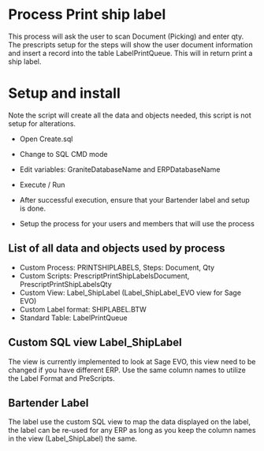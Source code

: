 # Process Print ship label 

This process will ask the user to scan Document (Picking) and enter qty.
The prescripts setup for the steps will show the user document information and insert a record into the table LabelPrintQueue.
This will in return print a ship label.


# Setup and install

Note the script will create all the data and objects needed, this script is not setup for alterations.

- Open Create.sql
- Change to SQL CMD mode
- Edit variables: GraniteDatabaseName and ERPDatabaseName
- Execute / Run
  
- After successful execution, ensure that your Bartender label and setup is done.
- Setup the process for your users and members that will use the process


## List of all data and objects used by process

- Custom Process:       PRINTSHIPLABELS, Steps: Document, Qty
- Custom Scripts:       PrescriptPrintShipLabelsDocument, PrescriptPrintShipLabelsQty
- Custom View:          Label_ShipLabel (Label_ShipLabel_EVO view for Sage EVO)
- Custom Label format:  SHIPLABEL.BTW
- Standard Table:       LabelPrintQueue

## Custom SQL view Label_ShipLabel

The view is currently implemented to look at Sage EVO, this view need to be changed if you have different ERP.
Use the same column names to utilize the Label Format and PreScripts.

## Bartender Label

The label use the custom SQL view to map the data displayed on the label, the label can be re-used for any ERP as long as you keep the column names in 
the view (Label_ShipLabel) the same.
